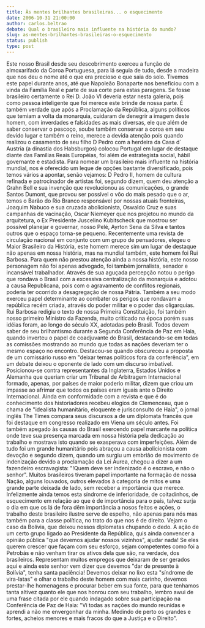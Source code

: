```yaml
---
title: Às mentes brilhantes brasileiras... o esquecimento
date: 2006-10-31 21:00:00
author: carlos.beltrao
debate: Qual o brasileiro mais influente na história do mundo?    
slug: as-mentes-brilhantes-brasileiras-o-esquecimento
status: publish 
type: post
---
```


Este nosso Brasil desde seu descobrimento exerceu a função de almoxarifado da Coroa Portuguesa, para lá seguia de tudo, desde a madeira que nos deu o nome até o que era precioso e que saia do solo. Tivemos este papel durante anos, até que Napoleão Bonaparte nos beneficiou com a vinda da Família Real e parte de sua corte para estas paragens.
Se fosse brasileiro certamente o Rei D. João VI deveria estar nesta galeria, pois como pessoa inteligente que foi merece este brinde de nossa parte. É também verdade que após a Proclamação da República, alguns políticos que temiam a volta da monarquia, cuidaram de denegrir a imagem deste homem, com inverdades e falsidades as mais diversas, ele que além de saber conservar o pescoço, soube também conservar a coroa em seu devido lugar e também o reino, merece a devida atenção pois quando realizou o casamento de seu filho D Pedro com a herdeira da Casa d´ Austria (a dinastia dos Habsburgos) colocou Portugal em lugar de destaque diante das Famílias Reais Européias, foi além de estrategista social, hábil governante e estadista.
Para nomear um brasileiro mais influente na história mundial, nos é oferecido um leque de opções bastante diversificado, pois temos vários a apontar, senão vejamos: D Pedro II, homem de cultura refinada e patrocinador de artistas foi, segundo dizem, quem deu atenção a Grahn Bell e sua invenção que revolucionou as comunicações, o grande Santos Dumont, que provou ser possível o vôo do mais pesado que o ar, temos o Barão do Rio Branco responsável por nossas atuais fronteiras, Joaquim Nabuco e sua cruzada abolicionista, Oswaldo Cruz e suas campanhas de vacinação, Oscar Niemeyer que nos projetou no mundo da arquitetura, o Ex Presidente Juscelino Kubitscheck que mostrou ser possível planejar e governar, nosso Pelé, Ayrton Sena da Silva e tantos outros que o espaço torna-se pequeno.
Recentemente uma revista de circulação nacional em conjunto com um grupo de pensadores, elegeu o Maior Brasileiro da História, este homem merece sim um lugar de destaque não apenas em nossa história, mas na mundial também, este homem foi Rui Barbosa. 
Para quem não prestou atenção ainda a nossa história, este nosso personagem não foi apenas advogado, foi também jornalista, senador e incansável trabalhador. Através de sua aguçada percepção notou o perigo que rondava o Brasil com a excessiva centralização da monarquia e adotou a causa Republicana, pois com o agravamento de conflitos regionais, poderia ter ocorrido a desagregação de nossa Pátria. Também a seu modo exerceu papel determinante ao combater os perigos que rondavam a república recém criada, através do poder militar e o poder das oligarquias. Rui Barbosa redigiu o texto de nossa Primeira Constituição, foi também nosso primeiro Ministro da Fazenda, muito criticado na época porém suas idéias foram, ao longo do século XX, adotadas pelo Brasil.
Todos devem saber de seu brilhantismo durante a Segunda Conferência de Paz em Haia, quando inverteu o papel de coadjuvante do Brasil, destacando-se em todas as comissões mostrando ao mundo que todas as nações deveriam ter o mesmo espaço no encontro. Destacou-se quando obscureceu a proposta de um comissário russo em "deixar temas políticos fora da conferência", em um debate deixou o oponente de lado com um discurso imbatível. Posicionou-se contra representantes da Inglaterra, Estados Unidos e Alemanha que queriam criar um Tribunal de Arbitragem Internacional formado, apenas, por países de maior poderio militar, dizem que criou um impasse ao afrimar que todos os países eram iguais ante o Direito Internacional.
Ainda em conformidade com a revista e que é do conhecimento dos historiadores recebeu elogios de Clemenceau, que o chama de "idealista humanitário, eloquente e jurisconsulto de Haia", o jornal inglês The Times compara seus discursos a de um diplomata francês que foi destaque em congresso realizado em Viena um século antes. Foi também apegado às causas do Brasil exercendo papel marcante na política onde teve sua presença marcada em nossa história pela dedicação ao trabalho e mostrava isto quando se exasperava com imperfeições. Além de tudo foi um grande humanitário pois abraçou a causa abolicionista com devoção e segundo dizem, quando um surgiu um embrião de movimento de indenização devido a proclamação da Lei Áurea, chegou a dizer a um fazendeiro escravagista: "!Quem deve ser indenizado é o escravo, e não o senhor".
Muitos brasileiros tiveram papel importante na formação de nossa Nação, alguns louvados, outros elevados à categoria de mitos e uma grande parte deixada de lado, sem receber a importância que merece. Infelizmente ainda temos esta síndrome de inferioridade, de coitadinhos, de esquecimento em relação ao que é de importância para o país, talvez surja o dia em que os lá de fora dêm importância a nosos feitos e ações, o trabalho deste brasileiro ilustre serve de espelho, não apenas para nós mas também para a classe política, no trato do que nos é de direito. Vejam o caso da Bolívia, que deixou nossos diplomatas chupando o dedo. A ação de um certo grupo ligado ao Presidente da República, quis ainda convencer a opinião pública "que devemos ajudar nossos vizinhos", ajudar nada! Se eles querem crescer que façam com seu esforço, sejam competentes como foi a Petrobás e não venham tirar os ativos dela que são, na verdade, dos brasileiros. Representam muitos empregos que deixaram de ser gerados aqui e ainda este senhor vem dizer que devemos "dar de presente à Bolívia", tenha santa paciência!
Devemos deixar no lixo esta "síndrome de vira-latas" e olhar o trabalho deste homem com mais carinho, devemos prestar-lhe homenagens e procurar beber em sua fonte, para que tenhamos tanta altivez quanto ele que nos honrou com seu trabalho, lembro awui de uma frase citada por ele quando indagado sobre sua participação na Conferência de Paz de Haia: "Vi todas as nações do mundo reunidas e aprendi a não me envergonhar da minha. Medindo de perto os grandes e fortes, acheios menores e mais fracos do que a Justiça e o Direito".
